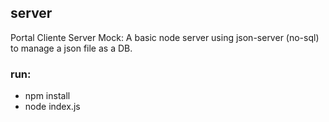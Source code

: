 ## server

Portal Cliente Server Mock:
A basic node server using json-server (no-sql) to manage a json file as a DB.

### run:

- npm install
- node index.js
